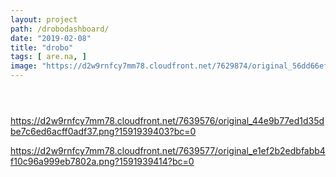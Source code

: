 ```yaml
---
layout: project
path: /drobodashboard/
date: "2019-02-08"
title: "drobo"
tags: [ are.na, ]
image: "https://d2w9rnfcy7mm78.cloudfront.net/7629874/original_56dd66ef323d7981403cfdb99b769b93.png?1591885995?bc=0"
---
```




![]()

![]()

![]()

https://d2w9rnfcy7mm78.cloudfront.net/7639576/original_44e9b77ed1d35dbe7c6ed6acff0adf37.png?1591939403?bc=0

https://d2w9rnfcy7mm78.cloudfront.net/7639577/original_e1ef2b2edbfabb4f10c96a999eb7802a.png?1591939414?bc=0
